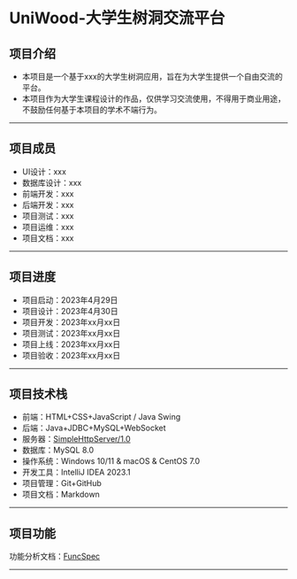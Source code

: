 # UniWood-大学生树洞交流平台

## 项目介绍

- 本项目是一个基于xxx的大学生树洞应用，旨在为大学生提供一个自由交流的平台。
- 本项目作为大学生课程设计的作品，仅供学习交流使用，不得用于商业用途，不鼓励任何基于本项目的学术不端行为。

[//]: # (TODO)

---

## 项目成员

- UI设计：xxx
- 数据库设计：xxx
- 前端开发：xxx
- 后端开发：xxx
- 项目测试：xxx
- 项目运维：xxx
- 项目文档：xxx

---

## 项目进度

- 项目启动：2023年4月29日
- 项目设计：2023年4月30日
- 项目开发：2023年xx月xx日
- 项目测试：2023年xx月xx日
- 项目上线：2023年xx月xx日
- 项目验收：2023年xx月xx日

---

## 项目技术栈

- 前端：HTML+CSS+JavaScript / Java Swing
- 后端：Java+JDBC+MySQL+WebSocket
- 服务器：[SimpleHttpServer/1.0](https://github.com/Zpss2021/SimpleHttpServer)
- 数据库：MySQL 8.0
- 操作系统：Windows 10/11 & macOS & CentOS 7.0
- 开发工具：IntelliJ IDEA 2023.1
- 项目管理：Git+GitHub
- 项目文档：Markdown

---

## 项目功能

功能分析文档：[FuncSpec](./doc/FuncSpec.md)

---
